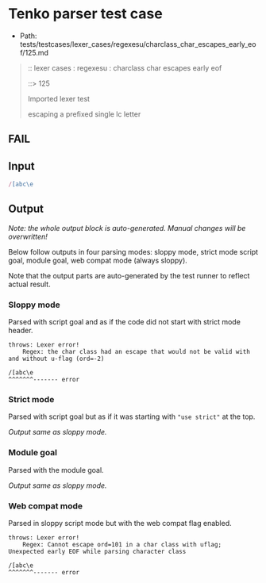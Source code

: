 # Tenko parser test case

- Path: tests/testcases/lexer_cases/regexesu/charclass_char_escapes_early_eof/125.md

> :: lexer cases : regexesu : charclass char escapes early eof
>
> ::> 125
>
> Imported lexer test
>
> escaping a prefixed single lc letter

## FAIL

## Input

`````js
/[abc\e
`````

## Output

_Note: the whole output block is auto-generated. Manual changes will be overwritten!_

Below follow outputs in four parsing modes: sloppy mode, strict mode script goal, module goal, web compat mode (always sloppy).

Note that the output parts are auto-generated by the test runner to reflect actual result.

### Sloppy mode

Parsed with script goal and as if the code did not start with strict mode header.

`````
throws: Lexer error!
    Regex: the char class had an escape that would not be valid with and without u-flag (ord=-2)

/[abc\e
^^^^^^^------- error
`````

### Strict mode

Parsed with script goal but as if it was starting with `"use strict"` at the top.

_Output same as sloppy mode._

### Module goal

Parsed with the module goal.

_Output same as sloppy mode._

### Web compat mode

Parsed in sloppy script mode but with the web compat flag enabled.

`````
throws: Lexer error!
    Regex: Cannot escape ord=101 in a char class with uflag; Unexpected early EOF while parsing character class

/[abc\e
^^^^^^^------- error
`````

